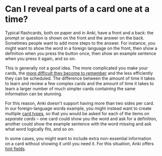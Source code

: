 # Can I reveal parts of a card one at a time?

Typical flashcards, both on paper and in Anki, have a front and a back: the prompt or question is shown on the front and the answer on the back. Sometimes people want to add more steps to the answer. For instance, you might want to show the word in a foreign language on the front, then show a definition when you press the button once, then show an example sentence when you press it again, and so on.

This is generally not a good idea. The more complicated you make your cards, the [more difficult they become to remember](http://www.supermemo.com/articles/20rules.htm#minimum%20information%20principle) and the less efficiently they can be scheduled. The difference between the amount of time it takes to learn and review a few complex cards and the amount of time it takes to learn a larger number of much simpler cards containing the same information can be stunning.

For this reason, Anki doesn't support having more than two sides per card. In our foreign-language words example, you might instead want to create multiple [card types](https://docs.ankiweb.net/templates/intro.html), so that you would be asked for each of the items *on separate cards* – one card could show you the word and ask for a definition, another could show the example sentence with the word missing and ask what word logically fits, and so on.

In some cases, you might want to include extra non-essential information on a card without showing it until you need it. For this situation, Anki offers [hint fields](https://docs.ankiweb.net/templates/fields.html#hint-fields).

